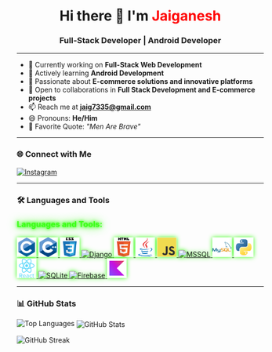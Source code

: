 <h1 align="center">Hi there 👋 I'm <font color="red">Jaiganesh</font></h1>
<h3 align="center">Full-Stack Developer | Android Developer</h3>

---

- 🔭 Currently working on **Full-Stack Web Development**  
- 🌱 Actively learning **Android Development**  
- 👀 Passionate about **E-commerce solutions and innovative platforms**  
- 💞️ Open to collaborations in **Full Stack Development and E-commerce projects**  
- 📫 Reach me at **jaig7335@gmail.com**  
- 😄 Pronouns: **He/Him**  
- 💬 Favorite Quote: *"Men Are Brave"*  

---

### 🌐 **Connect with Me**
<p align="left">
  <a href="http://instagram.com/jg_official_2005" target="_blank">
    <img align="center" src="https://raw.githubusercontent.com/rahuldkjain/github-profile-readme-generator/master/src/images/icons/Social/instagram.svg" alt="Instagram" height="30" width="40" />
  </a>
  <!-- Add more social links if required -->
</p>

---

### 🛠 **Languages and Tools**
<h3 align="left" style="color: #39ff14; text-shadow: 0 0 5px #39ff14, 0 0 10px #39ff14, 0 0 20px #39ff14;">Languages and Tools:</h3>
<p align="left">
  <a href="https://www.cprogramming.com/" target="_blank" rel="noreferrer">
    <img src="https://raw.githubusercontent.com/devicons/devicon/master/icons/c/c-original.svg" alt="C" width="40" height="40" style="filter: drop-shadow(0 0 5px #39ff14);" />
  </a>
  <a href="https://www.w3schools.com/cpp/" target="_blank" rel="noreferrer">
    <img src="https://raw.githubusercontent.com/devicons/devicon/master/icons/cplusplus/cplusplus-original.svg" alt="C++" width="40" height="40" style="filter: drop-shadow(0 0 5px #39ff14);" />
  </a>
  <a href="https://www.w3schools.com/css/" target="_blank" rel="noreferrer">
    <img src="https://raw.githubusercontent.com/devicons/devicon/master/icons/css3/css3-original-wordmark.svg" alt="CSS3" width="40" height="40" style="filter: drop-shadow(0 0 5px #39ff14);" />
  </a>
  <a href="https://www.djangoproject.com/" target="_blank" rel="noreferrer">
    <img src="https://cdn.worldvectorlogo.com/logos/django.svg" alt="Django" width="40" height="40" style="filter: drop-shadow(0 0 5px #39ff14);" />
  </a>
  <a href="https://www.w3.org/html/" target="_blank" rel="noreferrer">
    <img src="https://raw.githubusercontent.com/devicons/devicon/master/icons/html5/html5-original-wordmark.svg" alt="HTML5" width="40" height="40" style="filter: drop-shadow(0 0 5px #39ff14);" />
  </a>
  <a href="https://www.java.com" target="_blank" rel="noreferrer">
    <img src="https://raw.githubusercontent.com/devicons/devicon/master/icons/java/java-original.svg" alt="Java" width="40" height="40" style="filter: drop-shadow(0 0 5px #39ff14);" />
  </a>
  <a href="https://developer.mozilla.org/en-US/docs/Web/JavaScript" target="_blank" rel="noreferrer">
    <img src="https://raw.githubusercontent.com/devicons/devicon/master/icons/javascript/javascript-original.svg" alt="JavaScript" width="40" height="40" style="filter: drop-shadow(0 0 5px #39ff14);" />
  </a>
  <a href="https://www.microsoft.com/en-us/sql-server" target="_blank" rel="noreferrer">
    <img src="https://www.svgrepo.com/show/303229/microsoft-sql-server-logo.svg" alt="MSSQL" width="40" height="40" style="filter: drop-shadow(0 0 5px #39ff14);" />
  </a>
  <a href="https://www.mysql.com/" target="_blank" rel="noreferrer">
    <img src="https://raw.githubusercontent.com/devicons/devicon/master/icons/mysql/mysql-original-wordmark.svg" alt="MySQL" width="40" height="40" style="filter: drop-shadow(0 0 5px #39ff14);" />
  </a>
  <a href="https://www.python.org" target="_blank" rel="noreferrer">
    <img src="https://raw.githubusercontent.com/devicons/devicon/master/icons/python/python-original.svg" alt="Python" width="40" height="40" style="filter: drop-shadow(0 0 5px #39ff14);" />
  </a>
  <a href="https://reactjs.org/" target="_blank" rel="noreferrer">
    <img src="https://raw.githubusercontent.com/devicons/devicon/master/icons/react/react-original-wordmark.svg" alt="React" width="40" height="40" style="filter: drop-shadow(0 0 5px #39ff14);" />
  </a>
  <a href="https://www.sqlite.org/" target="_blank" rel="noreferrer">
    <img src="https://www.vectorlogo.zone/logos/sqlite/sqlite-icon.svg" alt="SQLite" width="40" height="40" style="filter: drop-shadow(0 0 5px #39ff14);" />
  </a>
  <a href="https://firebase.google.com/" target="_blank" rel="noreferrer">
    <img src="https://www.vectorlogo.zone/logos/firebase/firebase-icon.svg" alt="Firebase" width="40" height="40" style="filter: drop-shadow(0 0 5px #39ff14);" />
  </a>
  <a href="https://kotlinlang.org/" target="_blank" rel="noreferrer">
    <img src="https://raw.githubusercontent.com/devicons/devicon/master/icons/kotlin/kotlin-original.svg" alt="Kotlin" width="40" height="40" style="filter: drop-shadow(0 0 5px #39ff14);" />
  </a>
</p>


---

### 📊 **GitHub Stats**
<p>
  <img align="left" src="https://github-readme-stats.vercel.app/api/top-langs?username=jaiganesh2108&show_icons=true&locale=en&layout=compact" alt="Top Languages" />
</p>

<p>&nbsp;<img align="center" src="https://github-readme-stats.vercel.app/api?username=jaiganesh2108&show_icons=true&locale=en" alt="GitHub Stats" /></p>

<p><img align="center" src="https://github-readme-streak-stats.herokuapp.com/?user=jaiganesh2108" alt="GitHub Streak" /></p>
